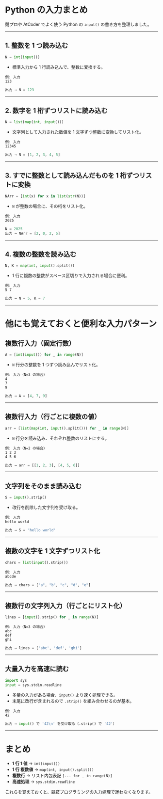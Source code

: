# Python の入力まとめ

競プロや AtCoder でよく使う Python の `input()` の書き方を整理しました。

---

## 1. 整数を 1 つ読み込む
```python
N = int(input())
```
- 標準入力から 1 行読み込んで、整数に変換する。
```
例: 入力
123
```
```python
出力 → N = 123
```

---

## 2. 数字を 1 桁ずつリストに読み込む
```python
N = list(map(int, input()))
```
- 文字列として入力された数値を 1 文字ずつ整数に変換してリスト化。
```
例: 入力
12345
```
```python
出力 → N = [1, 2, 3, 4, 5]
```

---

## 3. すでに整数として読み込んだものを 1 桁ずつリストに変換
```python
NArr = [int(x) for x in list(str(N))]
```
- `N` が整数の場合に、その桁をリスト化。
```
例: 入力
2025
```
```python
N = 2025
出力 → NArr = [2, 0, 2, 5]
```

---

## 4. 複数の整数を読み込む
```python
N, K = map(int, input().split())
```
- 1 行に複数の整数がスペース区切りで入力される場合に便利。
```
例: 入力
5 7
```
```python
出力 → N = 5, K = 7
```

---

# 他にも覚えておくと便利な入力パターン

## 複数行入力（固定行数）
```python
A = [int(input()) for _ in range(N)]
```
- `N` 行分の整数を 1 つずつ読み込んでリスト化。
```
例: 入力（N=3 の場合）
4
7
9
```
```python
出力 → A = [4, 7, 9]
```

---

## 複数行入力（行ごとに複数の値）
```python
arr = [list(map(int, input().split())) for _ in range(N)]
```
- `N` 行分を読み込み、それぞれ整数のリストにする。
```
例: 入力（N=2 の場合）
1 2 3
4 5 6
```
```python
出力 → arr = [[1, 2, 3], [4, 5, 6]]
```

---

## 文字列をそのまま読み込む
```python
S = input().strip()
```
- 改行を削除した文字列を受け取る。
```
例: 入力
hello world
```
```python
出力 → S = 'hello world'
```

---

## 複数の文字を 1 文字ずつリスト化
```python
chars = list(input().strip())
```
```
例: 入力
abcde
```
```python
出力 → chars = ["a", "b", "c", "d", "e"]
```

---

## 複数行の文字列入力（行ごとにリスト化）
```python
lines = [input().strip() for _ in range(N)]
```
```
例: 入力（N=3 の場合）
abc
def
ghi
```
```python
出力 → lines = ['abc', 'def', 'ghi']
```

---

## 大量入力を高速に読む
```python
import sys
input = sys.stdin.readline
```
- 多量の入力がある場合、`input()` より速く処理できる。
- 末尾に改行が含まれるので `.strip()` を組み合わせるのが基本。
```
例: 入力
42
```
```python
出力 → input() で '42\n' を受け取る（.strip() で '42'）
```

---

# まとめ
- **1 行 1 値** → `int(input())`
- **1 行 複数値** → `map(int, input().split())`
- **複数行** → リスト内包表記 `[... for _ in range(N)]`
- **高速処理** → `sys.stdin.readline`

これらを覚えておくと、競技プログラミングの入力処理で迷わなくなります。